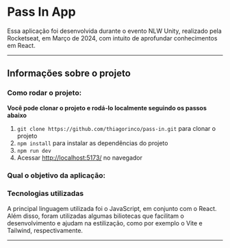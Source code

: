 # Pass In App

Essa aplicação foi desenvolvida durante o evento NLW Unity, realizado pela Rocketseat, em Março de 2024, com intuito de aprofundar conhecimentos em React.
<hr>

## Informações sobre o projeto

### Como rodar o projeto:

**Você pode clonar o projeto e rodá-lo localmente seguindo os passos abaixo**

1. `git clone https://github.com/thiagorinco/pass-in.git` para clonar o projeto
2. `npm install` para instalar as dependências do projeto
3. `npm run dev`
4. Acessar [http://localhost:5173/](http://localhost:5173/) no navegador

### Qual o objetivo da aplicação:


### Tecnologias utilizadas
A principal linguagem utilizada foi o JavaScript, em conjunto com o React. Além disso, foram utilizadas algumas biliotecas que facilitam o desenvolvimento e ajudam na estilização, como por exemplo o Vite e Tailwind, respectivamente.

<hr>
